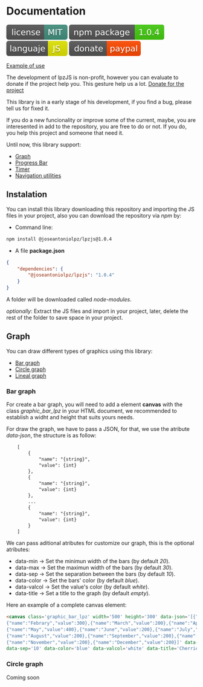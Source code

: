 # Documentation

[![License](img/license-mit.svg)](https://www.mit.edu/~amini/LICENSE.md)
[![npm version](img/npm.svg)](https://www.npmjs.com/package/@joseantoniolpz/lpzjs)
[![languje](img/js.svg)](https://www.javascript.com/)
[![donate](img/donate.svg)](https://www.paypal.com/cgi-bin/webscr?cmd=_s-xclick&hosted_button_id=QVT9FUB3ABCJS&source=url)

[Example of use](https://joseantoniolpz.github.io/lpzJS/examples)

The development of lpzJS is non-profit, however you can evaluate to donate if the project help you. This gesture help us a lot.
[Donate for the project](https://www.paypal.com/cgi-bin/webscr?cmd=_s-xclick&hosted_button_id=QVT9FUB3ABCJS&source=url)

This library is in a early stage of his development, if you find a bug, please tell us for fixed it.

If you do a new funcionality or improve some of the current, maybe, you are interesented in add to the repository, you are free to do or not. If you do, you help this project and someone that need it.

Until now, this library support:

- [Graph](#graph)
- [Progress Bar](#barras-de-progreso)
- [Timer](#temporizador)
- [Navigation utilities](#navegación)

## Instalation

You can install this library downloading this repository and importing the JS files in your project, also you can download the repository via *npm* by:

- Command line:
```BASH
npm install @joseantoniolpz/lpzjs@1.0.4
```

- A file **package.json**
```JSON
{
	"dependencies": {
		"@joseantoniolpz/lpzjs": "1.0.4"
	}
}

```

A folder will be downloaded called *node-modules*.

_optionally_: Extract the JS files and import in your project, later, delete the rest of the folder to save space in your project.

## Graph

You can draw different types of graphics using this library:

- [Bar graph](#bar-graph)
- [Circle graph](#circle-graph)
- [Lineal graph](#gráficas-lineales)

### Bar graph

For create a bar graph, you will need to add a element **canvas** with the class *graphic_bar_lpz* in your HTML document, we recommended to establish a widht and height that suits yours needs.

For draw the graph, we have to pass a JSON, for that, we use the atribute *data-json*, the structure is as follow:

```
	[
		{
			"name": "{string}",
			"value": {int}
		},
		{
			"name": "{string}",
			"value": {int}
		}, 
		... 
		{
			"name": "{string}",
			"value": {int}
		}
	]
```	

We can pass aditional atributes for customize our graph, this is the optional atributes:

- data-min -> Set the minimun width of the bars (by default *20*).
- data-max -> Set the maximun width of the bars (by default *30*).
- data-sep -> Set the separation between the bars (by default *10*).
- data-color -> Set the bars' color (by default *blue*).
- data-valcol -> Set the value's color (by default *white*).
- data-title -> Set a title to the graph (by default *empty*).

Here an example of a complete canvas element:
```html
<canvas class='graphic_bar_lpz' width='500' height='300' data-json='[{"name":"January","value":100},
{"name":"Febrary","value":300},{"name":"March","value":200},{"name":"April","value":200},
{"name":"May","value":400},{"name":"June","value":200},{"name":"July","value":200},
{"name":"August","value":200},{"name":"September","value":200},{"name":"October","value":350},
{"name":"November","value":200},{"name":"December","value":200}]' data-min='20' data-max='30' 
data-sep='10' data-color='blue' data-valcol='white' data-title='Cherries per square meter'></canvas>
```

### Circle graph

Coming soon
